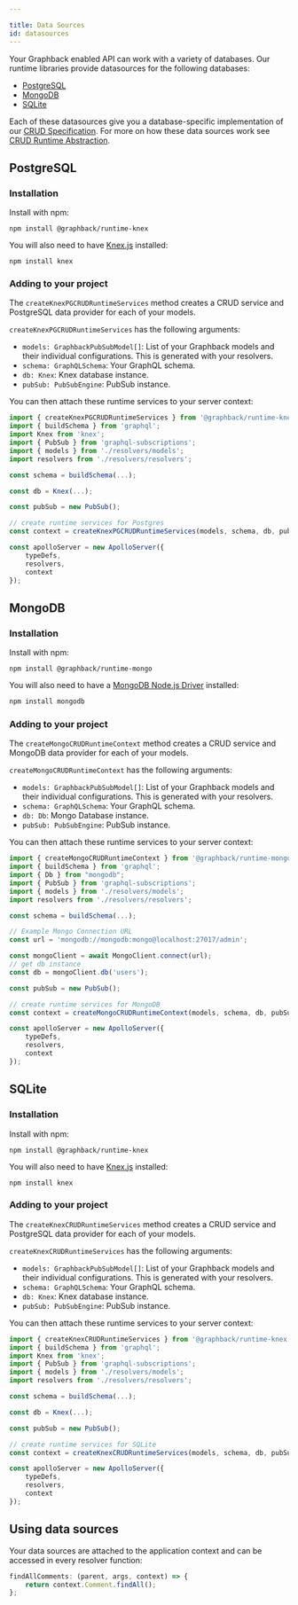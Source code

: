 ```yaml
---

title: Data Sources
id: datasources
---
```


Your Graphback enabled API can work with a variety of databases. Our runtime libraries provide datasources for the following databases:

- [PostgreSQL](#postgresql)
- [MongoDB](#mongodb)
- [SQLite](#sqlite)

Each of these datasources give you a database-specific implementation of our [CRUD Specification](../crud/crudspec). For more on how these data sources work see [CRUD Runtime Abstraction](../crud/crudruntime).

## PostgreSQL

### Installation

Install with npm:

```
npm install @graphback/runtime-knex
```

You will also need to have [Knex.js](http://knexjs.org/) installed:

```
npm install knex
```

### Adding to your project

The `createKnexPGCRUDRuntimeServices` method creates a CRUD service and PostgreSQL data provider for each of your models.  

`createKnexPGCRUDRuntimeServices` has the following arguments:

- `models: GraphbackPubSubModel[]`: List of your Graphback models and their individual configurations. This is generated with your resolvers.
- `schema: GraphQLSchema`: Your GraphQL schema.
- `db: Knex`: Knex database instance.
- `pubSub: PubSubEngine`: PubSub instance.

You can then attach these runtime services to your server context:

```ts
import { createKnexPGCRUDRuntimeServices } from '@graphback/runtime-knex';
import { buildSchema } from 'graphql';
import Knex from 'knex';
import { PubSub } from 'graphql-subscriptions';
import { models } from './resolvers/models';
import resolvers from './resolvers/resolvers';

const schema = buildSchema(...);

const db = Knex(...);

const pubSub = new PubSub();

// create runtime services for Postgres
const context = createKnexPGCRUDRuntimeServices(models, schema, db, pubSub);

const apolloServer = new ApolloServer({
    typeDefs,
    resolvers,
    context
});
```

## MongoDB

### Installation

Install with npm:

```
npm install @graphback/runtime-mongo
```

You will also need to have a [MongoDB Node.js Driver](https://github.com/mongodb/node-mongodb-native) installed:

```bash
npm install mongodb
```

### Adding to your project

The `createMongoCRUDRuntimeContext` method creates a CRUD service and MongoDB data provider for each of your models.  

`createMongoCRUDRuntimeContext` has the following arguments:

- `models: GraphbackPubSubModel[]`: List of your Graphback models and their individual configurations. This is generated with your resolvers.
- `schema: GraphQLSchema`: Your GraphQL schema.
- `db: Db`: Mongo Database instance.
- `pubSub: PubSubEngine`: PubSub instance.

You can then attach these runtime services to your server context:

```ts
import { createMongoCRUDRuntimeContext } from '@graphback/runtime-mongo';
import { buildSchema } from 'graphql';
import { Db } from "mongodb";
import { PubSub } from 'graphql-subscriptions';
import { models } from './resolvers/models';
import resolvers from './resolvers/resolvers';

const schema = buildSchema(...);

// Example Mongo Connection URL
const url = 'mongodb://mongodb:mongo@localhost:27017/admin';

const mongoClient = await MongoClient.connect(url);
// get db instance
const db = mongoClient.db('users');

const pubSub = new PubSub();

// create runtime services for MongoDB
const context = createMongoCRUDRuntimeContext(models, schema, db, pubSub);

const apolloServer = new ApolloServer({
    typeDefs,
    resolvers,
    context
});
```

## SQLite

### Installation

Install with npm:

```
npm install @graphback/runtime-knex
```

You will also need to have [Knex.js](http://knexjs.org/) installed:

```
npm install knex
```

### Adding to your project

The `createKnexCRUDRuntimeServices` method creates a CRUD service and PostgreSQL data provider for each of your models.  

`createKnexCRUDRuntimeServices` has the following arguments:

- `models: GraphbackPubSubModel[]`: List of your Graphback models and their individual configurations. This is generated with your resolvers.
- `schema: GraphQLSchema`: Your GraphQL schema.
- `db: Knex`: Knex database instance.
- `pubSub: PubSubEngine`: PubSub instance.

You can then attach these runtime services to your server context:

```ts
import { createKnexCRUDRuntimeServices } from '@graphback/runtime-knex';
import { buildSchema } from 'graphql';
import Knex from 'knex';
import { PubSub } from 'graphql-subscriptions';
import { models } from './resolvers/models';
import resolvers from './resolvers/resolvers';

const schema = buildSchema(...);

const db = Knex(...);

const pubSub = new PubSub();

// create runtime services for SQLite
const context = createKnexCRUDRuntimeServices(models, schema, db, pubSub);

const apolloServer = new ApolloServer({
    typeDefs,
    resolvers,
    context
});
```

## Using data sources

Your data sources are attached to the application context and can be accessed in every resolver function:

```js
findAllComments: (parent, args, context) => {
    return context.Comment.findAll();
};
```